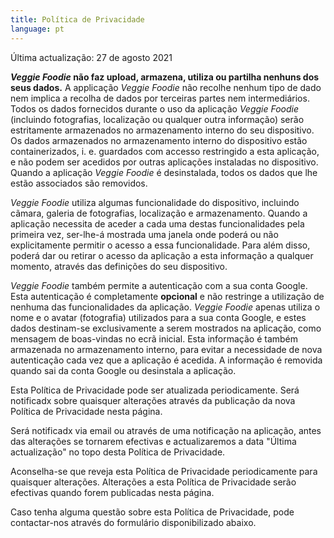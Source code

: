```yaml
---
title: Política de Privacidade
language: pt
---
```


Última actualização: 27 de agosto 2021

**_Veggie Foodie_ não faz upload, armazena, utiliza ou partilha nenhuns dos seus dados.**
A applicação _Veggie Foodie_ não recolhe nenhum tipo de dado nem implica a recolha de dados por terceiras partes nem intermediários. Todos os dados fornecidos durante o uso da aplicação _Veggie Foodie_ (incluindo fotografias, localização ou qualquer outra informação) serão estritamente armazenados no armazenamento interno do seu dispositivo. Os dados armazenados no armazenamento interno do dispositivo estão containerizados, i. e. guardados com accesso restringido a esta aplicação, e não podem ser acedidos por outras aplicações instaladas no dispositivo. Quando a aplicação _Veggie Foodie_ é desinstalada, todos os dados que lhe estão associados são removidos.

_Veggie Foodie_ utiliza algumas funcionalidade do dispositivo, incluindo cãmara, galeria de fotografias, localização e armazenamento. Quando a aplicação necessita de aceder a cada uma destas funcionalidades pela primeira vez, ser-lhe-á mostrada uma janela onde poderá ou não explicitamente permitir o acesso a essa funcionalidade. Para além disso, poderá dar ou retirar o acesso da aplicação a esta informação a qualquer momento, através das definições do seu dispositivo.

_Veggie Foodie_ também permite a autenticação com a sua conta Google. Esta autenticação é completamente **opcional** e não restringe a utilização de nenhuma das funcionalidades da aplicação. _Veggie Foodie_ apenas utiliza o nome e o avatar (fotografia) utilizados para a sua conta Google, e estes dados destinam-se exclusivamente a serem mostrados na aplicação, como mensagem de boas-vindas no ecrã inicial. Esta informação é também armazenada no armazenamento interno, para evitar a necessidade de nova autenticação cada vez que a aplicação é acedida. A informação é removida quando sai da conta Google ou desinstala a aplicação.

Esta Política de Privacidade pode ser atualizada periodicamente. Será notificadx sobre quaisquer alterações através da publicação da nova Política de Privacidade nesta página.

Será notificadx via email ou através de uma notificação na aplicação, antes das alterações se tornarem efectivas e actualizaremos a data "Última actualização" no topo desta Política de Privacidade.

Aconselha-se que reveja esta Política de Privacidade periodicamente para quaisquer alterações. Alterações a esta Política de Privacidade serão efectivas quando forem publicadas nesta página.

Caso tenha alguma questão sobre esta Política de Privacidade, pode contactar-nos através do formulário disponibilizado abaixo.
